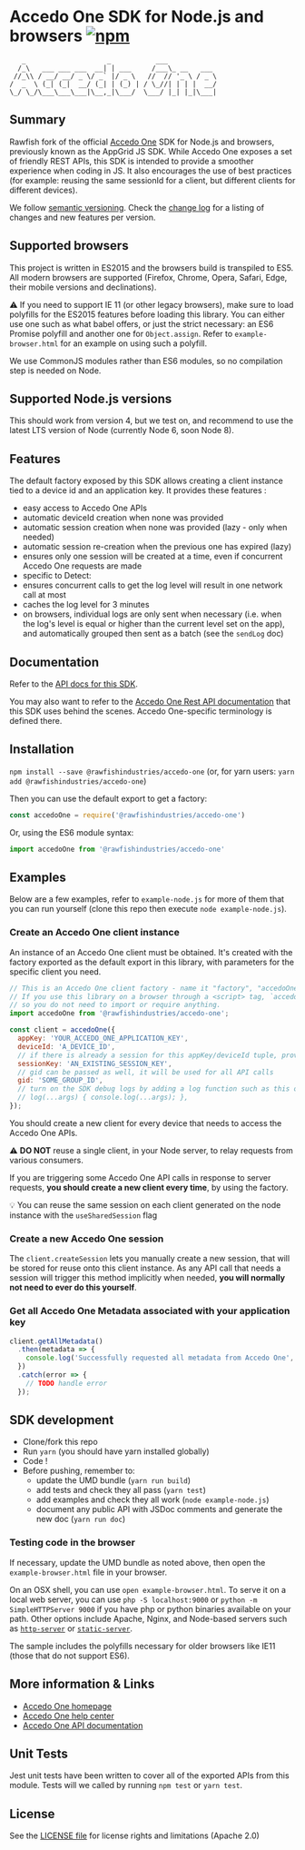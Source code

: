 # Accedo One SDK for Node.js and browsers [![npm](https://img.shields.io/npm/v/@accedo/accedo-one.svg?maxAge=3600)](https://www.npmjs.com/package/@rawfishindustries/accedo-one)

```
   _                    _           ___
  /_\   ___ ___ ___  __| | ___     /___\_ __   ___
 //_\\ / __/ __/ _ \/ _` |/ _ \   //  // '_ \ / _ \
/  _  \ (_| (_|  __/ (_| | (_) | / \_//| | | |  __/
\_/ \_/\___\___\___|\__,_|\___/  \___/ |_| |_|\___|

```

## Summary

Rawfish fork of the official [Accedo One](https://www.accedo.tv/one) SDK for Node.js and browsers, previously known as the AppGrid JS SDK.
While Accedo One exposes a set of friendly REST APIs, this SDK is intended to provide a smoother experience when coding in JS.
It also encourages the use of best practices (for example: reusing the same sessionId for a client, but different clients for different devices).

We follow [semantic versioning](http://semver.org/).
Check the [change log](./CHANGELOG.md) for a listing of changes and new features per version.

## Supported browsers

This project is written in ES2015 and the browsers build is transpiled to ES5.
All modern browsers are supported (Firefox, Chrome, Opera, Safari, Edge, their mobile versions and declinations).

⚠️ If you need to support IE 11 (or other legacy browsers), make sure to load polyfills for the ES2015 features before loading this library. You can either use one such as what babel offers, or just the strict necessary: an ES6 Promise polyfill and another one for `Object.assign`.
Refer to `example-browser.html` for an example on using such a polyfill.

We use CommonJS modules rather than ES6 modules, so no compilation step is needed on Node.

## Supported Node.js versions

This should work from version 4, but we test on, and recommend to use the latest LTS version of Node (currently Node 6, soon Node 8).

## Features

The default factory exposed by this SDK allows creating a client instance tied to a device id and an application key. It provides these features :
 - easy access to Accedo One APIs
 - automatic deviceId creation when none was provided
 - automatic session creation when none was provided (lazy - only when needed)
 - automatic session re-creation when the previous one has expired (lazy)
 - ensures only one session will be created at a time, even if concurrent Accedo One requests are made
 - specific to Detect:
  - ensures concurrent calls to get the log level will result in one network call at most
  - caches the log level for 3 minutes
  - on browsers, individual logs are only sent when necessary (i.e. when the log's level is equal or higher than the current level set on the app), and automatically grouped then sent as a batch (see the `sendLog` doc)

## Documentation

Refer to the [API docs for this SDK](https://rawfishindustries.github.io/accedo-one-sdk-js/).

You may also want to refer to the [Accedo One Rest API documentation](https://developer.one.accedo.tv/) that this SDK uses behind the scenes. Accedo One-specific terminology is defined there.

## Installation

`npm install --save @rawfishindustries/accedo-one` (or, for yarn users: `yarn add @rawfishindustries/accedo-one`)

Then you can use the default export to get a factory:
```js
const accedoOne = require('@rawfishindustries/accedo-one')
```
Or, using the ES6 module syntax:
```js
import accedoOne from '@rawfishindustries/accedo-one'
```

## Examples
Below are a few examples, refer to `example-node.js` for more of them that you can run yourself (clone this repo then execute `node example-node.js`).

### Create an Accedo One client instance

An instance of an Accedo One client must be obtained. It's created with the factory exported as the default export in this library, with parameters for the specific client you need.

```javascript
// This is an Accedo One client factory - name it "factory", "accedoOne", or anything else.
// If you use this library on a browser through a <script> tag, `accedoOne` is a global variable
// so you do not need to import or require anything.
import accedoOne from '@rawfishindustries/accedo-one';

const client = accedoOne({
  appKey: 'YOUR_ACCEDO_ONE_APPLICATION_KEY',
  deviceId: 'A_DEVICE_ID',
  // if there is already a session for this appKey/deviceId tuple, provide it
  sessionKey: 'AN_EXISTING_SESSION_KEY',
  // gid can be passed as well, it will be used for all API calls
  gid: 'SOME_GROUP_ID',
  // turn on the SDK debug logs by adding a log function such as this one
  // log(...args) { console.log(...args); },
});
```

You should create a new client for every device that needs to access the Accedo One APIs.

:warning: **DO NOT** reuse a single client, in your Node server, to relay requests from various consumers.

If you are triggering some Accedo One API calls in response to server requests, **you should create a new client every time**, by using the factory.

:bulb: You can reuse the same session on each client generated on the node instance with the `useSharedSession` flag

### Create a new Accedo One session

The `client.createSession` lets you manually create a new session, that will be stored for reuse onto this client instance.
As any API call that needs a session will trigger this method implicitly when needed, **you will normally not need to ever do this yourself**.

### Get all Accedo One Metadata associated with your application key
```javascript
client.getAllMetadata()
  .then(metadata => {
    console.log('Successfully requested all metadata from Accedo One', metadata);
  })
  .catch(error => {
    // TODO handle error
  });
```

## SDK development

  * Clone/fork this repo
  * Run `yarn` (you should have yarn installed globally)
  * Code !
  * Before pushing, remember to:
    - update the UMD bundle (`yarn run build`)
    - add tests and check they all pass (`yarn test`)
    - add examples and check they all work (`node example-node.js`)
    - document any public API with JSDoc comments and generate the new doc (`yarn run doc`)

### Testing code in the browser

If necessary, update the UMD bundle as noted above, then open the `example-browser.html` file in your browser.

On an OSX shell, you can use `open example-browser.html`.
To serve it on a local web server, you can use `php -S localhost:9000` or `python -m SimpleHTTPServer 9000` if you have php or python binaries available on your path.
Other options include Apache, Nginx, and Node-based servers such as [`http-server`](https://www.npmjs.com/package/http-server) or [`static-server`](https://www.npmjs.com/package/static-server).

The sample includes the polyfills necessary for older browsers like IE11 (those that do not support ES6).

## More information & Links

* [Accedo One homepage](https://www.accedo.tv/one)
* [Accedo One help center](https://support.one.accedo.tv)
* [Accedo One API documentation](https://developer.one.accedo.tv)

## Unit Tests

Jest unit tests have been written to cover all of the exported APIs from this module. Tests will we called by running `npm test` or `yarn test`.

## License

See the [LICENSE file](./LICENSE.md) for license rights and limitations (Apache 2.0)
